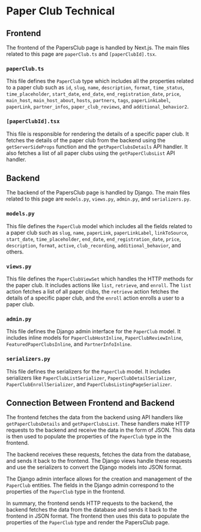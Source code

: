 # Paper Club Technical

## Frontend

The frontend of the PapersClub page is handled by Next.js. The main files related to this page are `paperClub.ts` and `[paperClubId].tsx`.

### `paperClub.ts`

This file defines the `PaperClub` type which includes all the properties related to a paper club such as `id`, `slug`, `name`, `description`, `format`, `time_status`, `time_placeholder`, `start_date`, `end_date`, `end_registration_date`, `price`, `main_host`, `main_host_about`, `hosts`, `partners`, `tags`, `paperLinkLabel`, `paperLink`, `partner_infos`, `paper_club_reviews`, and `additional_behavior2`.

### `[paperClubId].tsx`

This file is responsible for rendering the details of a specific paper club. It fetches the details of the paper club from the backend using the `getServerSideProps` function and the `getPaperClubsDetails` API handler. It also fetches a list of all paper clubs using the `getPaperClubsList` API handler.

## Backend

The backend of the PapersClub page is handled by Django. The main files related to this page are `models.py`, `views.py`, `admin.py`, and `serializers.py`.

### `models.py`

This file defines the `PaperClub` model which includes all the fields related to a paper club such as `slug`, `name`, `paperLink`, `paperLinkLabel`, `linkToSource`, `start_date`, `time_placeholder`, `end_date`, `end_registration_date`, `price`, `description`, `format`, `active`, `club_recording`, `additional_behavior`, and others.

### `views.py`

This file defines the `PaperClubViewSet` which handles the HTTP methods for the paper club. It includes actions like `list`, `retrieve`, and `enroll`. The `list` action fetches a list of all paper clubs, the `retrieve` action fetches the details of a specific paper club, and the `enroll` action enrolls a user to a paper club.

### `admin.py`

This file defines the Django admin interface for the `PaperClub` model. It includes inline models for `PaperClubHostInline`, `PaperClubReviewInline`, `FeaturedPaperClubsInline`, and `PartnerInfoInline`.

### `serializers.py`

This file defines the serializers for the `PaperClub` model. It includes serializers like `PaperClubListSerializer`, `PaperClubDetailSerializer`, `PaperClubEnrollSerializer`, and `PaperClubsListingPageSerializer`.

## Connection Between Frontend and Backend

The frontend fetches the data from the backend using API handlers like `getPaperClubsDetails` and `getPaperClubsList`. These handlers make HTTP requests to the backend and receive the data in the form of JSON. This data is then used to populate the properties of the `PaperClub` type in the frontend.

The backend receives these requests, fetches the data from the database, and sends it back to the frontend. The Django views handle these requests and use the serializers to convert the Django models into JSON format.

The Django admin interface allows for the creation and management of the `PaperClub` entities. The fields in the Django admin correspond to the properties of the `PaperClub` type in the frontend.

In summary, the frontend sends HTTP requests to the backend, the backend fetches the data from the database and sends it back to the frontend in JSON format. The frontend then uses this data to populate the properties of the `PaperClub` type and render the PapersClub page.